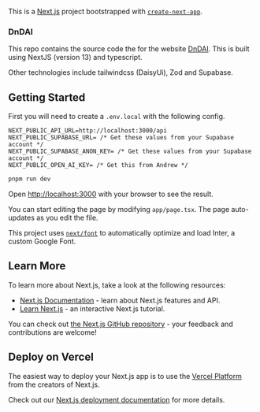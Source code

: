 This is a [Next.js](https://nextjs.org/) project bootstrapped with [`create-next-app`](https://github.com/vercel/next.js/tree/canary/packages/create-next-app).

### DnDAI

This repo contains the source code the for the website [DnDAI](https://dnd-ai-pi.vercel.app/). This is built using NextJS (version 13) and typescript. 

Other technologies include tailwindcss (DaisyUi), Zod and Supabase.

## Getting Started

First you will need to create a `.env.local` with the following config.

```
NEXT_PUBLIC_API_URL=http://localhost:3000/api
NEXT_PUBLIC_SUPABASE_URL= /* Get these values from your Supabase account */
NEXT_PUBLIC_SUPABASE_ANON_KEY= /* Get these values from your Supabase account */
NEXT_PUBLIC_OPEN_AI_KEY= /* Get this from Andrew */
```

```bash
pnpm run dev
```

Open [http://localhost:3000](http://localhost:3000) with your browser to see the result.

You can start editing the page by modifying `app/page.tsx`. The page auto-updates as you edit the file.

This project uses [`next/font`](https://nextjs.org/docs/basic-features/font-optimization) to automatically optimize and load Inter, a custom Google Font.

## Learn More

To learn more about Next.js, take a look at the following resources:

- [Next.js Documentation](https://nextjs.org/docs) - learn about Next.js features and API.
- [Learn Next.js](https://nextjs.org/learn) - an interactive Next.js tutorial.

You can check out [the Next.js GitHub repository](https://github.com/vercel/next.js/) - your feedback and contributions are welcome!

## Deploy on Vercel

The easiest way to deploy your Next.js app is to use the [Vercel Platform](https://vercel.com/new?utm_medium=default-template&filter=next.js&utm_source=create-next-app&utm_campaign=create-next-app-readme) from the creators of Next.js.

Check out our [Next.js deployment documentation](https://nextjs.org/docs/deployment) for more details.
